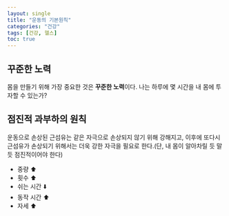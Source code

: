 ```yaml
---
layout: single
title: "운동의 기본원칙"
categories: "건강"
tags: [건강, 헬스]
toc: true
---
```


## 꾸준한 노력

몸을 만들기 위해 가장 중요한 것은 **꾸준한 노력**이다. 나는 하루에 몇 시간을 내 몸에 투자할 수 있는가?

## 점진적 과부하의 원칙

운동으로 손상된 근섬유는 같은 자극으로 손상되지 않기 위해 강해지고, 이후에 또다시 근섬유가 손상되기 위해서는 더욱 강한 자극을 필요로 한다.(단, 내 몸이 알아차릴 듯 말 듯 점진적이어야 한다)

- 중량 ⬆️
- 횟수 ⬆️
- 쉬는 시간 ⬇️
- 동작 시간 ⬆️
- 자세 ⬆️
